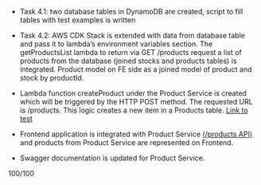 * Task 4.1:  two database tables in DynamoDB are created, script to fill tables with test examples is written
* Task 4.2: AWS CDK Stack is extended with data from database table and pass it to lambda’s environment variables section.
The getProductsList lambda to return via GET /products request a list of products from the database (joined stocks and products tables) is integrated.
Product model on FE side as a joined model of product and stock by productId.
* Lambda function createProduct under the Product Service is created which will be triggered by the HTTP POST method.
The requested URL is /products.
This logic creates a new item in a Products table. [Link to test](https://1pcdcu2oob.execute-api.eu-west-1.amazonaws.com/prod/products)
* Frontend application is integrated with Product Service [(/products API)](https://d14t0or6u1vg0a.cloudfront.net/) and products from Product Service are represented on Frontend.

* Swagger documentation is updated for Product Service.

100/100